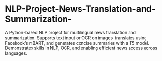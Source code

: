 # NLP-Project-News-Translation-and-Summarization-
A Python-based NLP project for multilingual news translation and summarization. Supports text input or OCR on images, translates using Facebook’s mBART, and generates concise summaries with a T5 model. Demonstrates skills in NLP, OCR, and  enabling efficient news access across languages.
